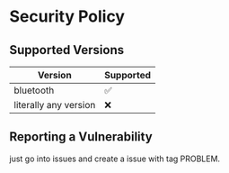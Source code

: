 # Security Policy

## Supported Versions

| Version     | Supported          |
| ----------- | ------------------ |
| bluetooth   | :white_check_mark: |
| literally any version | :x:                |

## Reporting a Vulnerability

just go into issues and create a issue with tag PROBLEM.
